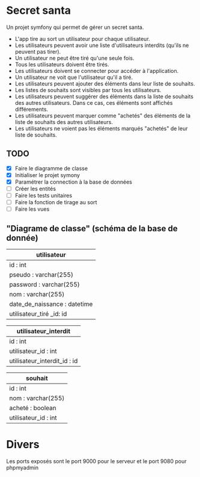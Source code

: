 # Secret santa

Un projet symfony qui permet de gérer un secret santa.

-   L'app tire au sort un utilisateur pour chaque utilisateur.
-   Les utilisateurs peuvent avoir une liste d'utilisateurs interdits (qu'ils ne peuvent pas tirer).
-   Un utilisateur ne peut être tiré qu'une seule fois.
-   Tous les utilisateurs doivent être tirés.
-   Les utilisateurs doivent se connecter pour accéder à l'application.
-   Un utilisateur ne voit que l'utilisateur qu'il a tiré.
-   Les utilisateurs peuvent ajouter des éléments dans leur liste de souhaits.
-   Les listes de souhaits sont visibles par tous les utilisateurs.
-   Les utilisateurs peuvent suggérer des éléments dans la liste de souhaits des autres utilisateurs. Dans ce cas, ces éléments sont affichés différements.
-   Les utilisateurs peuvent marquer comme "achetés" des éléments de la liste de souhaits des autres utilisateurs.
-   Les utilisateurs ne voient pas les éléments marqués "achetés" de leur liste de souhaits.

## TODO

-   [x] Faire le diagramme de classe
-   [x] Initialiser le projet symony
-   [x] Paramétrer la connection à la base de données
-   [ ] Créer les entités
-   [ ] Faire les tests unitaires
-   [ ] Faire la fonction de tirage au sort
-   [ ] Faire les vues

## "Diagrame de classe" (schéma de la base de donnée)

| utilisateur                  |
| ---------------------------- |
| id : int                     |
| pseudo : varchar(255)        |
| password : varchar(255)      |
| nom : varchar(255)           |
| date_de_naissance : datetime |
| utilisateur_tiré \_id: id    |

| utilisateur_interdit         |
| ---------------------------- |
| id : int                     |
| utilisateur_id : int         |
| utilisateur_interdit_id : id |

| souhait              |
| -------------------- |
| id : int             |
| nom : varchar(255)   |
| acheté : boolean     |
| utilisateur_id : int |


# Divers

Les ports exposés sont le port 9000 pour le serveur et le port 9080 pour phpmyadmin
